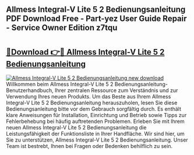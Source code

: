 ## Allmess Integral-V Lite 5 2 Bedienungsanleitung PDF Download Free - Part-yez User Guide Repair - Service Owner Edition z7tqu

# <h2><a href="http://df4zw8m.blite.top/?on=Allmess+Integral-V+Lite+5+2+Bedienungsanleitung">🔗Download 👉🔴 Allmess Integral-V Lite 5 2 Bedienungsanleitung</a></h2>

[![Allmess Integral-V Lite 5 2 Bedienungsanleitung new download](https://i.imgur.com/lujVjoI.png)](http://df4zw8m.blite.top/?on=Allmess+Integral-V+Lite+5+2+Bedienungsanleitung)
Willkommen beim Allmess Integral-V Lite 5 2 Bedienungsanleitung-Benutzerhandbuch, Ihrer zentralen Ressource zum Verständnis und zur Verwendung Ihres neuen Produkts. Um das Beste aus Ihrem Allmess Integral-V Lite 5 2 Bedienungsanleitung herauszuholen, lesen Sie diese Bedienungsanleitung bitte vor dem Gebrauch sorgfältig durch. Es enthält klare Anweisungen für Installation, Einrichtung und Betrieb sowie Tipps zur Fehlerbehebung bei häufig auftretenden Problemen. Erleben Sie mit Ihrem neuen Allmess Integral-V Lite 5 2 Bedienungsanleitung die Leistungsfähigkeit der Funktionsliste in Ihrer Handfläche. Wir sind hier, um Sie zu unterstützen, Allmess Integral-V Lite 5 2 Bedienungsanleitung. Unser Team ist bestrebt, Ihnen bei Fragen oder Bedenken behilflich zu sein.
